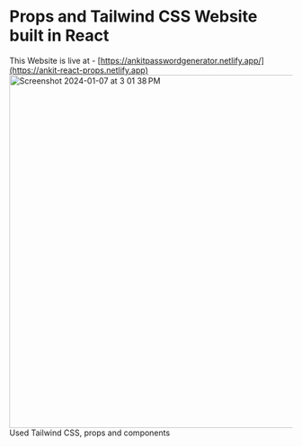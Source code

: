 # Props and Tailwind CSS Website built in React

This Website is live at - [https://ankitpasswordgenerator.netlify.app/](https://ankit-react-props.netlify.app)
<br />
<img width="628" alt="Screenshot 2024-01-07 at 3 01 38 PM" src="https://github.com/ankittejyadav/react_tailwind_props/assets/22706443/0b6dce1a-c818-4e33-a77b-9d73e56bb0a7">
<br />
Used Tailwind CSS, props and components

